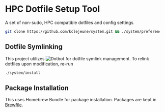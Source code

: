 # HPC Dotfile Setup Tool

A set of non-sudo, HPC compatible dotfiles and config settings.

```bash
git clone https://github.com/kclejeune/system.git && ./system/preferences.sh && ./system/install && ./system/packages.sh
```

## Dotfile Symlinking

This project utilizes ![Dotbot](https://github.com/anishathalye/dotbot) for dotfile symlink management.
To relink dotfiles upon modification, re-run

```bash
./system/install
```

## Package Installation

This uses Homebrew Bundle for package installation.  Packages are kept in [Brewfile](./Brewfile).

